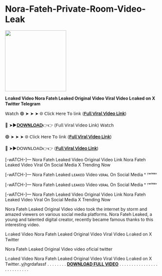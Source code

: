 # Nora-Fateh-Private-Room-Video-Leak
<img src="https://encrypted-tbn0.gstatic.com/images?q=tbn:ANd9GcQ0ohT33Gr9mPadBr4i2M-1XzLfJ5qdw1YTFHcevqXey_l4uQ7_lCXy0WWefHXsrwDpB-s&usqp=CAU" width="200">
</div>

**L𝚎aked Video Nora Fateh Leaked Original Video Viral Video L𝚎aked on X Twitter Telegram**

𝖶𝖺𝗍𝖼𝗁 🟢 ➤ ➤ ➤ 🌐 𝖢𝗅𝗂𝖼𝗄 𝖧𝖾𝗋𝖾 𝖳𝗈 𝗅𝗂𝗇𝗄 ([**𝖥𝗎𝗅𝗅 𝖵𝗂𝗋𝖺𝗅 𝖵𝗂𝖽𝖾𝗈 𝖫𝗂𝗇𝗄**](https://shorturl.at/EbLAy))

🔴 ➤►[**𝖣𝖮𝖶𝖭𝖫𝖮𝖠𝖣**](https://shorturl.at/fUGst)👉👉 (𝖥𝗎𝗅𝗅 𝖵𝗂𝗋𝖺𝗅 𝖵𝗂𝖽𝖾𝗈 𝖫𝗂𝗇𝗄) 𝖶𝖺𝗍𝖼𝗁

🟢 ➤ ➤ ➤ 🌐 𝖢𝗅𝗂𝖼𝗄 𝖧𝖾𝗋𝖾 𝖳𝗈 𝗅𝗂𝗇𝗄 ([**𝖥𝗎𝗅𝗅 𝖵𝗂𝗋𝖺𝗅 𝖵𝗂𝖽𝖾𝗈 𝖫𝗂𝗇𝗄**](https://shorturl.at/Iesm8))

🔴 ➤►𝖣𝖮𝖶𝖭𝖫𝖮𝖠𝖣👉👉 ([**𝖥𝗎𝗅𝗅 𝖵𝗂𝗋𝖺𝗅 𝖵𝗂𝖽𝖾𝗈 𝖫𝗂𝗇𝗄**](https://shorturl.at/fUGst))

[-wATCH-]— Nora Fateh Leaked Video Original Video Link Nora Fateh Leaked Video Viral On Social Media X Trending Now

[-wATCH-]— Nora Fateh Leaked ʟᴇᴀᴋᴇᴅ Video ᴠɪʀᴀʟ On Social Media ˣ ᵀʷⁱᵗᵗᵉʳ

[-wATCH-]— Nora Fateh Leaked ʟᴇᴀᴋᴇᴅ Video ᴠɪʀᴀʟ On Social Media ˣ ᵀʷⁱᵗᵗᵉʳ

[-wATCH-]— Nora Fateh Leaked Video Original Video Link Nora Fateh Leaked Video Viral On Social Media X Trending Now

Nora Fateh Leaked Original Video video took the internet by storm and amazed viewers on various social media platforms. Nora Fateh Leaked, a young and talented digital creator, recently became famous thanks to this interesting video.

L𝚎aked Video Nora Fateh Leaked Original Video Viral Video L𝚎aked on X Twitter

Nora Fateh Leaked Original Video video oficial twitter

L𝚎aked Video Nora Fateh Leaked Original Video Viral Video L𝚎aked on X Twitter..yjhgrdafassf
.
.
.
.
.
.
.
.
[**DOWNLOAD FULL VIDEO**](https://shorturl.at/N7pMO)
.
.
.
.
.
.
.
.
.
.
.
.
.
.
.
.
.
.
.
.
.
.
.
.
.
.


